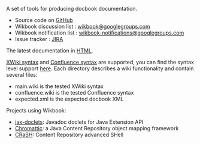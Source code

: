A set of tools for producing docbook documentation.

  * Source code on [GitHub](https://github.com/vietj/wikbook/)
  * Wikbook discussion list : wikbook@googlegroups.com
  * Wikbook notification list : wikbook-notifications@googlegroups.com
  * Issue tracker : [JIRA](http://jira.exoplatform.org/browse/WKBK)

The latest documentation in [HTML](http://vietj.github.com/wikbook/).

[XWiki syntax](http://platform.xwiki.org/xwiki/bin/view/Main/XWikiSyntax) and [Confluence syntax](http://confluence.atlassian.com/renderer/notationhelp.action?section=all) are supported, you can find the syntax level support [here](https://github.com/vietj/wikbook/tree/master/xwiki/src/test/resources). Each directory describes a wiki functionality and contain several files:

  * main.wiki is the tested XWiki syntax
  * confluence.wiki is the tested Confluence syntax
  * expected.xml is the expected docbook XML

Projects using Wikbook:

  * [jax-doclets](http://www.lunatech-labs.com/open-source/jax-doclets): Javadoc doclets for Java Extension API
  * [Chromattic](http://chromattic.googlecode.com): a Java Content Repository object mapping framework
  * [CRaSH](https://github.com/vietj/crash): Content Repository advanced SHell
